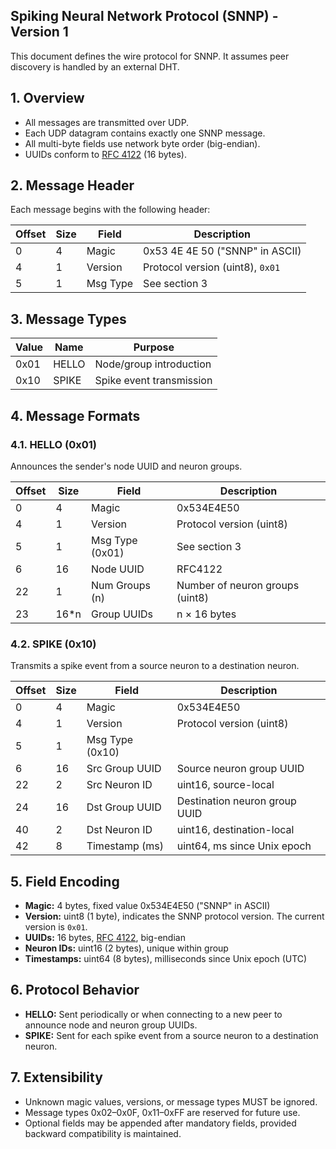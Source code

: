 ## Spiking Neural Network Protocol (SNNP) - Version 1

This document defines the wire protocol for SNNP. It assumes peer discovery is handled by an external DHT.

## 1. Overview

- All messages are transmitted over UDP.
- Each UDP datagram contains exactly one SNNP message.
- All multi-byte fields use network byte order (big-endian).
- UUIDs conform to [RFC 4122](https://www.rfc-editor.org/rfc/rfc4122) (16 bytes).

## 2. Message Header

Each message begins with the following header:

| Offset | Size | Field        | Description                           |
|--------|------|--------------|---------------------------------------|
| 0      | 4    | Magic        | 0x53 4E 4E 50 ("SNNP" in ASCII)       |
| 4      | 1    | Version      | Protocol version (uint8), `0x01`      |
| 5      | 1    | Msg Type     | See section 3                         |

## 3. Message Types

| Value | Name   | Purpose                        |
|-------|--------|--------------------------------|
| 0x01  | HELLO  | Node/group introduction        |
| 0x10  | SPIKE  | Spike event transmission       |

## 4. Message Formats

### 4.1. HELLO (0x01)

Announces the sender's node UUID and neuron groups.

| Offset | Size   | Field            | Description                    |
|--------|--------|------------------|--------------------------------|
| 0      | 4      | Magic            | 0x534E4E50                     |
| 4      | 1      | Version          | Protocol version (uint8)       |
| 5      | 1      | Msg Type (0x01)  | See section 3                  |
| 6      | 16     | Node UUID        | RFC4122                        |
| 22     | 1      | Num Groups (n)   | Number of neuron groups (uint8)|
| 23     | 16*n   | Group UUIDs      | n × 16 bytes                   |

### 4.2. SPIKE (0x10)

Transmits a spike event from a source neuron to a destination neuron.

| Offset | Size   | Field                | Description                      |
|--------|--------|----------------------|----------------------------------|
| 0      | 4      | Magic                | 0x534E4E50                       |
| 4      | 1      | Version              | Protocol version (uint8)         |
| 5      | 1      | Msg Type (0x10)      |                                  |
| 6      | 16     | Src Group UUID       | Source neuron group UUID         |
| 22     | 2      | Src Neuron ID        | uint16, source-local             |
| 24     | 16     | Dst Group UUID       | Destination neuron group UUID    |
| 40     | 2      | Dst Neuron ID        | uint16, destination-local        |
| 42     | 8      | Timestamp (ms)       | uint64, ms since Unix epoch      |

## 5. Field Encoding

- **Magic:** 4 bytes, fixed value 0x534E4E50 ("SNNP" in ASCII)
- **Version:** uint8 (1 byte), indicates the SNNP protocol version. The current version is `0x01`.
- **UUIDs:** 16 bytes, [RFC 4122](https://www.rfc-editor.org/rfc/rfc4122), big-endian
- **Neuron IDs:** uint16 (2 bytes), unique within group
- **Timestamps:** uint64 (8 bytes), milliseconds since Unix epoch (UTC)

## 6. Protocol Behavior

- **HELLO:** Sent periodically or when connecting to a new peer to announce node and neuron group UUIDs.
- **SPIKE:** Sent for each spike event from a source neuron to a destination neuron.

## 7. Extensibility

- Unknown magic values, versions, or message types MUST be ignored.
- Message types 0x02–0x0F, 0x11–0xFF are reserved for future use.
- Optional fields may be appended after mandatory fields, provided backward compatibility is maintained.
